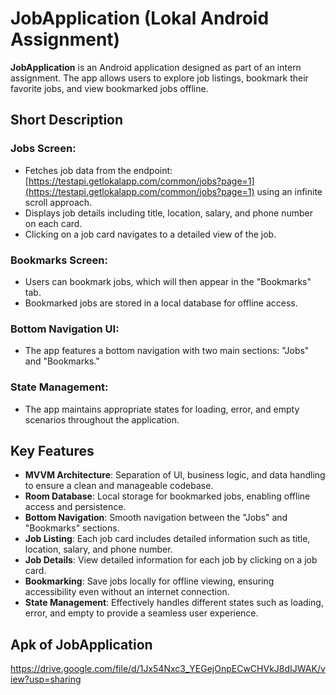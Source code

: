 # JobApplication (Lokal Android Assignment)

**JobApplication** is an Android application designed as part of an intern assignment. The app allows users to explore job listings, bookmark their favorite jobs, and view bookmarked jobs offline.

## Short Description

### Jobs Screen:
- Fetches job data from the endpoint: [https://testapi.getlokalapp.com/common/jobs?page=1](https://testapi.getlokalapp.com/common/jobs?page=1) using an infinite scroll approach.
- Displays job details including title, location, salary, and phone number on each card.
- Clicking on a job card navigates to a detailed view of the job.

### Bookmarks Screen:
- Users can bookmark jobs, which will then appear in the "Bookmarks" tab.
- Bookmarked jobs are stored in a local database for offline access.

### Bottom Navigation UI: 
- The app features a bottom navigation with two main sections: "Jobs" and "Bookmarks."
  
### State Management: 
- The app maintains appropriate states for loading, error, and empty scenarios throughout the application.

## Key Features

- **MVVM Architecture**: Separation of UI, business logic, and data handling to ensure a clean and manageable codebase.
- **Room Database**: Local storage for bookmarked jobs, enabling offline access and persistence.
- **Bottom Navigation**: Smooth navigation between the "Jobs" and "Bookmarks" sections.
- **Job Listing**: Each job card includes detailed information such as title, location, salary, and phone number.
- **Job Details**: View detailed information for each job by clicking on a job card.
- **Bookmarking**: Save jobs locally for offline viewing, ensuring accessibility even without an internet connection.
- **State Management**: Effectively handles different states such as loading, error, and empty to provide a seamless user experience.

## Apk of JobApplication

https://drive.google.com/file/d/1Jx54Nxc3_YEGejOnpECwCHVkJ8dIJWAK/view?usp=sharing

